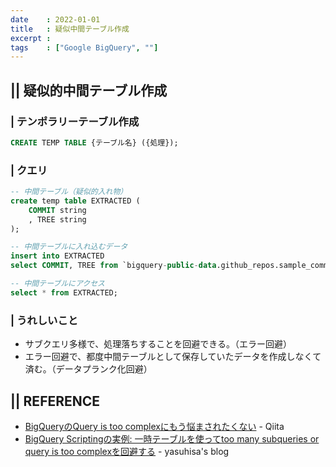 ```yaml
---
date    : 2022-01-01
title   : 疑似中間テーブル作成 
excerpt : 
tags    : ["Google BigQuery", ""]
---
```


## || 疑似的中間テーブル作成
### | テンポラリーテーブル作成
```SQL
CREATE TEMP TABLE {テーブル名} ({処理});
```

### | クエリ
```SQL
-- 中間テーブル（疑似的入れ物）
create temp table EXTRACTED (
    COMMIT string
    , TREE string
);

-- 中間テーブルに入れ込むデータ
insert into EXTRACTED
select COMMIT, TREE from `bigquery-public-data.github_repos.sample_commits` limit 10;

-- 中間テーブルにアクセス
select * from EXTRACTED;
```

### | うれしいこと
+ サブクエリ多様で、処理落ちすることを回避できる。（エラー回避）
+ エラー回避で、都度中間テーブルとして保存していたデータを作成しなくて済む。（データプランク化回避）



## || REFERENCE
+ [BigQueryのQuery is too complexにもう悩まされたくない](https://qiita.com/pakio/items/fdb4003ae6b6c10320b3) - Qiita
+ [BigQuery Scriptingの実例: 一時テーブルを使ってtoo many subqueries or query is too complexを回避する](https://www.yasuhisay.info/entry/2022/03/14/093500#%E4%BE%8B-%E4%B8%80%E6%99%82%E3%83%86%E3%83%BC%E3%83%96%E3%83%AB%E3%82%92%E4%BD%BF%E3%81%A3%E3%81%A6too-many-subqueries-or-query-is-too-complex%E3%82%92%E5%9B%9E%E9%81%BF%E3%81%99%E3%82%8B) - yasuhisa's blog 
